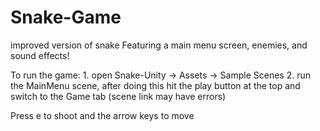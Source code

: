 # Snake-Game
improved version of snake Featuring a main menu screen, enemies, and sound effects!

To run the game:
    1. open Snake-Unity -> Assets -> Sample Scenes
    2. run the MainMenu scene, after doing this hit the play button at the top and switch to the Game tab (scene link may have errors)

Press e to shoot and the arrow keys to move
